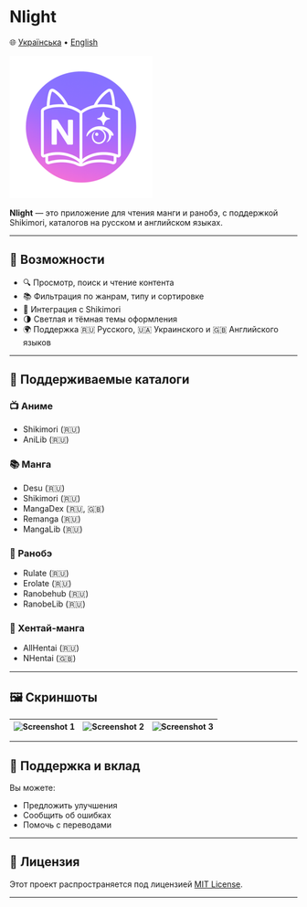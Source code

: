 # Nlight

🌐 [Українська](README_uk.md) • [English](README_en.md)

![Nlight Logo](../assets/readme_logo.png)

**Nlight** — это приложение для чтения манги и ранобэ, с поддержкой Shikimori, каталогов на русском и английском языках.

---

## 🚀 Возможности

* 🔍 Просмотр, поиск и чтение контента
* 📚 Фильтрация по жанрам, типу и сортировке
* 🧩 Интеграция с Shikimori
* 🌗 Светлая и тёмная темы оформления
* 🌍 Поддержка 🇷🇺 Русского, 🇺🇦 Украинского и 🇬🇧 Английского языков

---

## 📖 Поддерживаемые каталоги

### 📺 Аниме

* Shikimori (🇷🇺)
* AniLib (🇷🇺)

### 📚 Манга

* Desu (🇷🇺)
* Shikimori (🇷🇺)
* MangaDex (🇷🇺, 🇬🇧)
* Remanga (🇷🇺)
* MangaLib (🇷🇺)

### 📘 Ранобэ

* Rulate (🇷🇺)
* Erolate (🇷🇺)
* Ranobehub (🇷🇺)
* RanobeLib (🇷🇺)

### 🔞 Хентай-манга

* AllHentai (🇷🇺)
* NHentai (🇬🇧)

---

## 🖼️ Скриншоты

| ![Screenshot 1](https://github.com/brandonzorn/Nlight/assets/68778953/f714165d-5df6-4b38-89a6-02d940172469) | ![Screenshot 2](https://github.com/brandonzorn/Nlight/assets/68778953/1da43e9a-52af-402d-8f30-189f31a31ba2) | ![Screenshot 3](https://github.com/brandonzorn/Nlight/assets/68778953/168f00a3-4174-41ba-8773-4548ef7ced9b) |
| :---------------------------------------------------------------------------------------------------------: | :---------------------------------------------------------------------------------------------------------: | :---------------------------------------------------------------------------------------------------------: |

---

## 🧩 Поддержка и вклад

Вы можете:

* Предложить улучшения
* Сообщить об ошибках
* Помочь с переводами

---

## 📄 Лицензия

Этот проект распространяется под лицензией [MIT License](../../LICENSE).

---